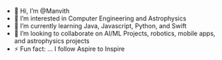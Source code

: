 - 👋 Hi, I’m @Manvith
- 👀 I’m interested in Computer Engineering and Astrophysics
- 🌱 I’m currently learning Java, Javascript, Python, and Swift
- 💞️ I’m looking to collaborate on AI/ML Projects, robotics, mobile apps, and astrophysics projects
- ⚡ Fun fact: ... I follow Aspire to Inspire

<!---
MarsManvith/MarsManvith is a ✨ special ✨ repository because its `README.md` (this file) appears on your GitHub profile.
You can click the Preview link to take a look at your changes.
--->
